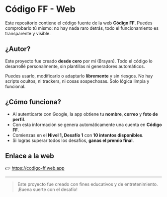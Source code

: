 # Código FF - Web

Este repositorio contiene el código fuente de la web **Código FF**. Puedes comprobarlo tú mismo: no hay nada raro detrás, todo el funcionamiento es transparente y visible.

## ¿Autor?

Este proyecto fue creado **desde cero** por mí (Brayan). Todo el código lo desarrollé personalmente, sin plantillas ni generadores automáticos.

Puedes usarlo, modificarlo o adaptarlo **libremente** y sin riesgos. No hay scripts ocultos, ni trackers, ni cosas sospechosas. Solo lógica limpia y funcional.

## ¿Cómo funciona?

- Al autenticarte con Google, la app obtiene tu **nombre**, **correo** y **foto de perfil**.
- Con esta información se genera automáticamente una cuenta en **Código FF**.
- Comienzas en el **Nivel 1, Desafío 1** con **10 intentos disponibles**.
- Si logras superar todos los desafíos, **ganas el premio final**.

## Enlace a la web

👉 https://codigo-ff.web.app

---

> Este proyecto fue creado con fines educativos y de entretenimiento. ¡Buena suerte con el desafío!
